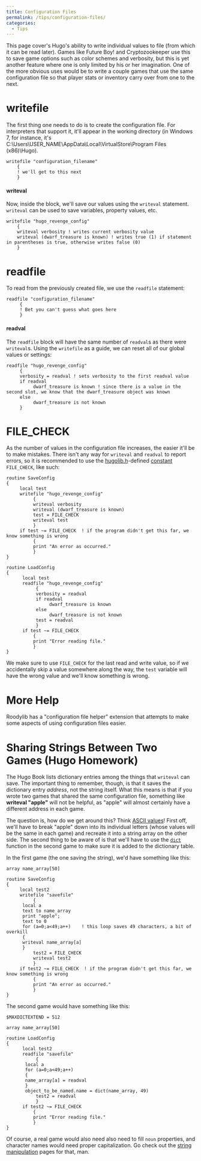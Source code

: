 ```yaml
---
title: Configuration Files
permalink: /tips/configuration-files/
categories: 
  - Tips
---
```


This page cover's Hugo's ability to write individual values to file
(from which it can be read later). Games like Future Boy! and
Cryptozookeeper use this to save game options such as color schemes and
verbosity, but this is yet another feature where one is only limited by
his or her imagination. One of the more obvious uses would be to write a
couple games that use the same configuration file so that player stats
or inventory carry over from one to the next.

# writefile

The first thing one needs to do is to create the configuration file. For
interpreters that support it, it'll appear in the working directory (in
Windows 7, for instance, it's
C:\\Users\\USER_NAME\\AppData\\Local\\VirtualStore\\Program Files
(x86)\\Hugo).

    writefile "configuration_filename"
        {
        ! we'll get to this next
        }

#### writeval

Now, inside the block, we'll save our values using the `writeval`
statement. `writeval` can be used to save variables, property values,
etc.

    writefile "hugo_revenge_config"
        {
        writeval verbosity ! writes current verbosity value
        writeval (dwarf_treasure is known) ! writes true (1) if statement in parentheses is true, otherwise writes false (0)
        }

# readfile

To read from the previously created file, we use the `readfile`
statement:

    readfile "configuration_filename"
         {
         ! Bet you can't guess what goes here
         }

#### readval

The `readfile` block will have the same number of `readval`s as there
were `writeval`s. Using the `writefile` as a guide, we can reset all of
our global values or settings:

    readfile "hugo_revenge_config"
         {
         verbosity = readval ! sets verbosity to the first readval value
         if readval
              dwarf_treasure is known ! since there is a value in the second slot, we know that the dwarf_treasure object was known
         else
              dwarf_treasure is not known
         }

# FILE_CHECK

As the number of values in the configuration file increases, the easier
it'll be to make mistakes. There isn't any way for `writeval` and
`readval` to report errors, so it is recommended to use the
[hugolib.h](library/hugolib.h/)-defined
[constant](basics/constants/) `FILE_CHECK`, like such:

    routine SaveConfig
    {
         local test
         writefile "hugo_revenge_config"
              {
              writeval verbosity
              writeval (dwarf_treasure is known)
              test = FILE_CHECK
              writeval test
              }
         if test ~= FILE_CHECK  ! if the program didn't get this far, we know something is wrong
              {
              print "An error as occurred."
              }
    }

    routine LoadConfig
    {
          local test
          readfile "hugo_revenge_config"
               {
               verbosity = readval
               if readval
                    dwarf_treasure is known
               else
                    dwarf_treasure is not known
               test = readval
               }
          if test ~= FILE_CHECK
              {
              print "Error reading file."
              }
    }

We make sure to use `FILE_CHECK` for the last read and write value, so
if we accidentally skip a value somewhere along the way, the `test`
variable will have the wrong value and we'll know something is wrong.

# More Help

Roodylib has a "configuration file helper" extension that attempts to make some aspects of using configuration files easier.

# Sharing Strings Between Two Games (Hugo Homework)

The Hugo Book lists dictionary entries among the things that `writeval`
can save. The important thing to remember, though, is that it saves the
dictionary entry *address*, not the string itself. What this means is
that if you wrote two games that shared the same configuration file,
something like **writeval "apple"** will not be helpful, as "apple" will
almost certainly have a different address in each game.

The question is, how do we get around this?
<spoiler text="HINT"> Think [ASCII values](strings/ascii-values/)!
</spoiler> <spoiler text="CLICK FOR THE ANSWER"> First off, we'll have
to break "apple" down into its individual letters (whose values will be
the same in each game) and recreate it into a string array on the other
side. The second thing to be aware of is that we'll have to use the
[`dict`](strings/dict/) function in the second game to make sure it is
added to the dictionary table.

In the first game (the one saving the string), we'd have something like
this:

    array name_array[50]

    routine SaveConfig
    {
         local test2
         writefile "savefile"
              {
          local a
          text to name_array
          print "apple";
          text to 0
          for (a=0;a<49;a++)    ! this loop saves 49 characters, a bit of overkill
          {
          writeval name_array[a]
          }
              test2 = FILE_CHECK
              writeval test2
              }
         if test2 ~= FILE_CHECK  ! if the program didn't get this far, we know something is wrong
              {
              print "An error as occurred."
              }
    }

The second game would have something like this:

    $MAXDICTEXTEND = 512

    array name_array[50]

    routine LoadConfig
    {
          local test2
          readfile "savefile"
               {
           local a
           for (a=0;a<49;a++)
           {
           name_array[a] = readval
           }
           object_to_be_named.name = dict(name_array, 49)
               test2 = readval
               }
          if test2 ~= FILE_CHECK
              {
              print "Error reading file."
              }
    }

Of course, a real game would also need also need to fill `noun`
properties, and character names would need proper capitalization. Go
check out the [string manipulation](strings/string-manipulation/)
pages for that, man. </spoiler>
